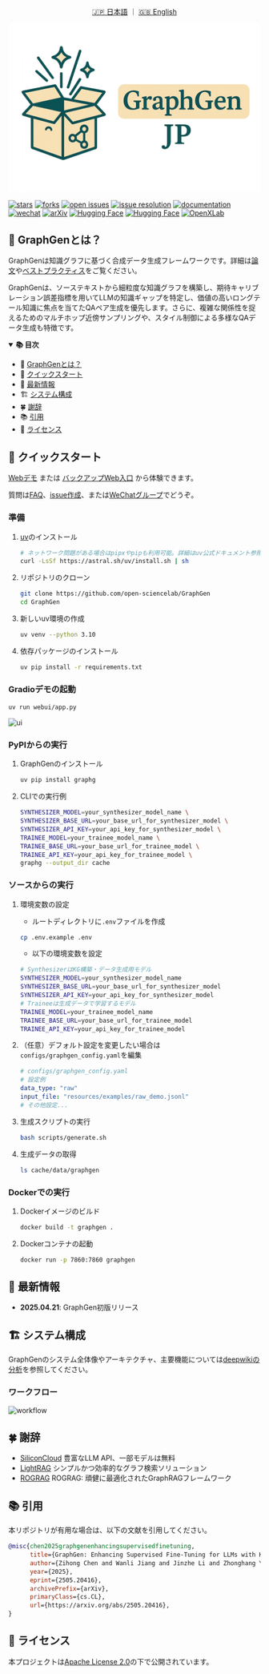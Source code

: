 <div align="center">

[🇯🇵 日本語](README_ja.md) ｜ [🇬🇧 English](README.md)

</div>

<p align="center">
  <img src="resources/images/logo.png"/>
</p>

<!-- バッジ -->
[![stars](https://img.shields.io/github/stars/open-sciencelab/GraphGen.svg)](https://github.com/open-sciencelab/GraphGen)
[![forks](https://img.shields.io/github/forks/open-sciencelab/GraphGen.svg)](https://github.com/open-sciencelab/GraphGen)
[![open issues](https://img.shields.io/github/issues-raw/open-sciencelab/GraphGen)](https://github.com/open-sciencelab/GraphGen/issues)
[![issue resolution](https://img.shields.io/github/issues-closed-raw/open-sciencelab/GraphGen)](https://github.com/open-sciencelab/GraphGen/issues)
[![documentation](https://img.shields.io/badge/docs-latest-blue)](https://graphgen-cookbook.readthedocs.io/en/latest/)
[![wechat](https://img.shields.io/badge/wechat-brightgreen?logo=wechat&logoColor=white)](https://cdn.vansin.top/internlm/dou.jpg)
[![arXiv](https://img.shields.io/badge/Paper-arXiv-white)](https://arxiv.org/abs/2505.20416)
[![Hugging Face](https://img.shields.io/badge/Paper-on%20HF-white?logo=huggingface&logoColor=yellow)](https://huggingface.co/papers/2505.20416)
[![Hugging Face](https://img.shields.io/badge/Demo-on%20HF-blue?logo=huggingface&logoColor=yellow)](https://huggingface.co/spaces/chenzihong/GraphGen)
[![OpenXLab](https://img.shields.io/badge/Demo-on%20OpenXLab-blue?logo=openxlab&logoColor=yellow)](https://g-app-center-000704-6802-aerppvq.openxlab.space)

## 📝 GraphGenとは？

GraphGenは知識グラフに基づく合成データ生成フレームワークです。詳細は[論文](https://github.com/open-sciencelab/GraphGen/tree/main/resources/GraphGen.pdf)や[ベストプラクティス](https://github.com/open-sciencelab/GraphGen/issues/17)をご覧ください。

GraphGenは、ソーステキストから細粒度な知識グラフを構築し、期待キャリブレーション誤差指標を用いてLLMの知識ギャップを特定し、価値の高いロングテール知識に焦点を当てたQAペア生成を優先します。さらに、複雑な関係性を捉えるためのマルチホップ近傍サンプリングや、スタイル制御による多様なQAデータ生成も特徴です。

<details open>
<summary><b>📚 目次</b></summary>

- 📝 [GraphGenとは？](#-graphgenとは)
- 🚀 [クイックスタート](#-クイックスタート)
- 📌 [最新情報](#-最新情報)
- 🏗️ [システム構成](#-システム構成)
- 🍀 [謝辞](#-謝辞)
- 📚 [引用](#-引用)
- 📜 [ライセンス](#-ライセンス)

</details>

## 🚀 クイックスタート

[Webデモ](https://g-app-center-000704-6802-aerppvq.openxlab.space) または [バックアップWeb入口](https://openxlab.org.cn/apps/detail/tpoisonooo/GraphGen) から体験できます。

質問は[FAQ](https://github.com/open-sciencelab/GraphGen/issues/10)、[issue作成](https://github.com/open-sciencelab/GraphGen/issues)、または[WeChatグループ](https://cdn.vansin.top/internlm/dou.jpg)でどうぞ。

### 準備

1. [uv](https://docs.astral.sh/uv/reference/installer/)のインストール

    ```bash
    # ネットワーク問題がある場合はpipxやpipも利用可能。詳細はuv公式ドキュメント参照
    curl -LsSf https://astral.sh/uv/install.sh | sh
    ```

2. リポジトリのクローン

    ```bash
    git clone https://github.com/open-sciencelab/GraphGen
    cd GraphGen
    ```

3. 新しいuv環境の作成

    ```bash
    uv venv --python 3.10
    ```

4. 依存パッケージのインストール

    ```bash
    uv pip install -r requirements.txt
    ```

### Gradioデモの起動

```bash
uv run webui/app.py
```

![ui](https://github.com/user-attachments/assets/3024e9bc-5d45-45f8-a4e6-b57bd2350d84)

### PyPIからの実行

1. GraphGenのインストール

    ```bash
    uv pip install graphg
    ```

2. CLIでの実行例

    ```bash
    SYNTHESIZER_MODEL=your_synthesizer_model_name \
    SYNTHESIZER_BASE_URL=your_base_url_for_synthesizer_model \
    SYNTHESIZER_API_KEY=your_api_key_for_synthesizer_model \
    TRAINEE_MODEL=your_trainee_model_name \
    TRAINEE_BASE_URL=your_base_url_for_trainee_model \
    TRAINEE_API_KEY=your_api_key_for_trainee_model \
    graphg --output_dir cache
    ```

### ソースからの実行

1. 環境変数の設定
    - ルートディレクトリに`.env`ファイルを作成

    ```bash
    cp .env.example .env
    ```

    - 以下の環境変数を設定

    ```bash
    # SynthesizerはKG構築・データ生成用モデル
    SYNTHESIZER_MODEL=your_synthesizer_model_name
    SYNTHESIZER_BASE_URL=your_base_url_for_synthesizer_model
    SYNTHESIZER_API_KEY=your_api_key_for_synthesizer_model
    # Traineeは生成データで学習するモデル
    TRAINEE_MODEL=your_trainee_model_name
    TRAINEE_BASE_URL=your_base_url_for_trainee_model
    TRAINEE_API_KEY=your_api_key_for_trainee_model
    ```

2. （任意）デフォルト設定を変更したい場合は`configs/graphgen_config.yaml`を編集

    ```yaml
    # configs/graphgen_config.yaml
    # 設定例
    data_type: "raw"
    input_file: "resources/examples/raw_demo.jsonl"
    # その他設定...
    ```

3. 生成スクリプトの実行

    ```bash
    bash scripts/generate.sh
    ```

4. 生成データの取得

    ```bash
    ls cache/data/graphgen
    ```

### Dockerでの実行

1. Dockerイメージのビルド

    ```bash
    docker build -t graphgen .
    ```

2. Dockerコンテナの起動

    ```bash
    docker run -p 7860:7860 graphgen
    ```

## 📌 最新情報

- **2025.04.21**: GraphGen初版リリース

## 🏗️ システム構成

GraphGenのシステム全体像やアーキテクチャ、主要機能については[deepwikiの分析](https://deepwiki.com/open-sciencelab/GraphGen)を参照してください。

### ワークフロー
![workflow](resources/images/flow.png)

## 🍀 謝辞

- [SiliconCloud](https://siliconflow.cn) 豊富なLLM API、一部モデルは無料
- [LightRAG](https://github.com/HKUDS/LightRAG) シンプルかつ効率的なグラフ検索ソリューション
- [ROGRAG](https://github.com/tpoisonooo/ROGRAG) ROGRAG: 頑健に最適化されたGraphRAGフレームワーク

## 📚 引用

本リポジトリが有用な場合は、以下の文献を引用してください。

```bibtex
@misc{chen2025graphgenenhancingsupervisedfinetuning,
      title={GraphGen: Enhancing Supervised Fine-Tuning for LLMs with Knowledge-Driven Synthetic Data Generation}, 
      author={Zihong Chen and Wanli Jiang and Jinzhe Li and Zhonghang Yuan and Huanjun Kong and Wanli Ouyang and Nanqing Dong},
      year={2025},
      eprint={2505.20416},
      archivePrefix={arXiv},
      primaryClass={cs.CL},
      url={https://arxiv.org/abs/2505.20416}, 
}
```

## 📜 ライセンス

本プロジェクトは[Apache License 2.0](LICENSE)の下で公開されています。
